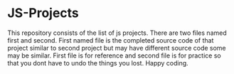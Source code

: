 # JS-Projects
This repository consists of the list of js projects.
There are two files named first and second.
First named file is the completed source code of that project similar to second project but may have
different source code some may be similar.
First file is for reference and second file is for practice so that you dont have to undo the things you lost.
Happy coding.

